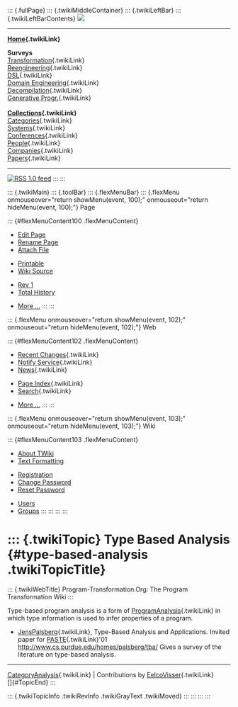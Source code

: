::: {.fullPage}
::: {.twikiMiddleContainer}
::: {.twikiLeftBar}
::: {.twikiLeftBarContents}
![](../pub/transformation.gif)

------------------------------------------------------------------------

**[Home](WebHome){.twikiLink}**

**Surveys**\
[Transformation](ProgramTransformation){.twikiLink}\
[Reengineering](ReengineeringWiki){.twikiLink}\
[DSL](DomainSpecificLanguages){.twikiLink}\
[Domain Engineering](DomainEngineering){.twikiLink}\
[Decompilation](DeCompilation){.twikiLink}\
[Generative Progr.](GenerativeProgrammingWiki){.twikiLink}\
\
**[Collections](CategoryCollection){.twikiLink}**\
[Categories](CategoryCategory){.twikiLink}\
[Systems](TransformationSystems){.twikiLink}\
[Conferences](TransformationConferences){.twikiLink}\
[People](TransformationPeople){.twikiLink}\
[Companies](TransformationCompanies){.twikiLink}\
[Papers](CategoryPaper){.twikiLink}

------------------------------------------------------------------------

[![](../pub/rss.gif "RSS 1.0 feed")](WebRss@skin=rss)
:::
:::

::: {.twikiMain}
::: {.toolBar}
::: {.flexMenuBar}
::: {.flexMenu onmouseover="return showMenu(event, 100);" onmouseout="return hideMenu(event, 100);"}
Page

::: {#flexMenuContent100 .flexMenuContent}
-   [Edit
    Page](http://www.program-transformation.org/edit/Transform/TypeBasedAnalysis?t=1536826585)
-   [Rename
    Page](http://www.program-transformation.org/rename/Transform/TypeBasedAnalysis)
-   [Attach
    File](http://www.program-transformation.org/attach/Transform/TypeBasedAnalysis)

<!-- -->

-   [Printable](http://www.program-transformation.org/view/Transform/TypeBasedAnalysis?skin=print.pattern)
-   [Wiki
    Source](http://www.program-transformation.org/view/Transform/TypeBasedAnalysis?skin=text&raw=on&contenttype=text/plain)

<!-- -->

-   [Rev
    1](http://www.program-transformation.org/view/Transform/TypeBasedAnalysis?rev=1.1)
-   [Total
    History](http://www.program-transformation.org/rdiff/Transform/TypeBasedAnalysis)

<!-- -->

-   [More
    \...](http://www.program-transformation.org/oops/Transform/TypeBasedAnalysis?template=oopsmore&param1=1.1&param2=1.1)
:::
:::

::: {.flexMenu onmouseover="return showMenu(event, 102);" onmouseout="return hideMenu(event, 102);"}
Web

::: {#flexMenuContent102 .flexMenuContent}
-   [Recent Changes](WebChanges){.twikiLink}
-   [Notify Service](WebNotify){.twikiLink}
-   [News](WebNews){.twikiLink}

<!-- -->

-   [Page Index](WebIndex){.twikiLink}
-   [Search](WebSearch){.twikiLink}

<!-- -->

-   [More
    \...](http://www.program-transformation.org/oops/Transform/TypeBasedAnalysis?template=oopsmore&param1=1.1&param2=1.1)
:::
:::

::: {.flexMenu onmouseover="return showMenu(event, 103);" onmouseout="return hideMenu(event, 103);"}
Wiki

::: {#flexMenuContent103 .flexMenuContent}
-   [About
    TWiki](http://www.program-transformation.org/view/TWiki/WebHome)
-   [Text
    Formatting](http://www.program-transformation.org/view/TWiki/TextFormattingRules)

<!-- -->

-   [Registration](http://www.program-transformation.org/view/TWiki/TWikiRegistration)
-   [Change
    Password](http://www.program-transformation.org/view/TWiki/ChangePassword)
-   [Reset
    Password](http://www.program-transformation.org/view/TWiki/ResetPassword)

<!-- -->

-   [Users](http://www.program-transformation.org/view/Main/TWikiUsers)
-   [Groups](http://www.program-transformation.org/view/Main/TWikiGroups)
:::
:::
:::
:::

::: {.twikiTopic}
Type Based Analysis {#type-based-analysis .twikiTopicTitle}
===================

::: {.twikiWebTitle}
Program-Transformation.Org: The Program Transformation Wiki
:::

Type-based program analysis is a form of
[ProgramAnalysis](ProgramAnalysis){.twikiLink} in which type information
is used to infer properties of a program.

-   [JensPalsberg](JensPalsberg){.twikiLink}, Type-Based Analysis and
    Applications. Invited paper for [PASTE](PASTE){.twikiLink}\'01
    <http://www.cs.purdue.edu/homes/palsberg/tba/> Gives a survey of the
    literature on type-based analysis.

------------------------------------------------------------------------

[CategoryAnalysis](CategoryAnalysis){.twikiLink} \| Contributions by
[EelcoVisser](../Main/EelcoVisser){.twikiLink}\
[]{#TopicEnd}
:::

::: {.twikiTopicInfo .twikiRevInfo .twikiGrayText .twikiMoved}
:::
:::
:::
:::
